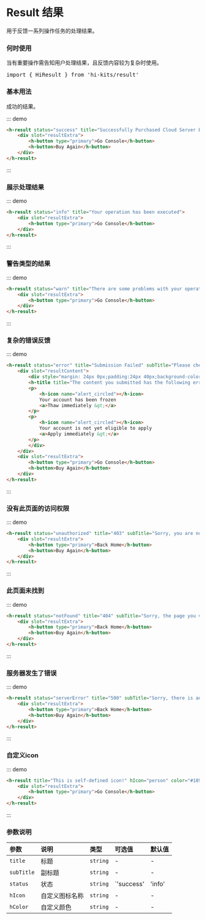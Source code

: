 # Result 结果

用于反馈一系列操作任务的处理结果。
### 何时使用
当有重要操作需告知用户处理结果，且反馈内容较为复杂时使用。

<pre class="language-ts">
import { HiResult } from 'hi-kits/result'
</pre>

### 基本用法

成功的结果。

::: demo
```html
<h-result status="success" title="Successfully Purchased Cloud Server ECS!" subTitle="This is subtitle">
    <div slot="resultExtra">
        <h-button type="primary">Go Console</h-button>
        <h-button>Buy Again</h-button>
    </div>
</h-result>

```
:::

### 展示处理结果

::: demo
```html
<h-result status="info" title="Your operation has been executed">
    <div slot="resultExtra">
        <h-button type="primary">Go Console</h-button>
    </div>
</h-result>

```
:::

### 警告类型的结果
::: demo
```html
<h-result status="warn" title="There are some problems with your operation">
    <div slot="resultExtra">
        <h-button type="primary">Go Console</h-button>
    </div>
</h-result>

```
:::

### 复杂的错误反馈

::: demo
```html
<h-result status="error" title="Submission Failed" subTitle="Please check and modify the following information before resubmitting.">
    <div slot="resultContent">
        <div style="margin: 24px 0px;padding:24px 40px;background-color: #fafafa;text-align:left;width:calc(100% - 140px);">
        <h-title title="The content you submitted has the following error:" size="large"></h-title>
        <p>
            <h-icon name="alert_circled"></h-icon>
            Your account has been frozen
            <a>Thaw immediately &gt;</a>
        </p>
        <p>
            <h-icon name="alert_circled"></h-icon>
            Your account is not yet eligible to apply
            <a>Apply immediately &gt;</a>
        </p>
        </div>
    </div>
    <div slot="resultExtra">
        <h-button type="primary">Go Console</h-button>
        <h-button>Buy Again</h-button>
    </div>
</h-result>

```
:::

### 没有此页面的访问权限
::: demo
```html
<h-result status="unauthorized" title="403" subTitle="Sorry, you are not authorized to access this page.">
    <div slot="resultExtra">
        <h-button type="primary">Back Home</h-button>
        <h-button>Buy Again</h-button>
    </div>
</h-result>

```
:::

### 此页面未找到
::: demo
```html
<h-result status="notFound" title="404" subTitle="Sorry, the page you visited does not exist.">
    <div slot="resultExtra">
        <h-button type="primary">Back Home</h-button>
        <h-button>Buy Again</h-button>
    </div>
</h-result>

```
:::

### 服务器发生了错误
::: demo
```html
<h-result status="serverError" title="500" subTitle="Sorry, there is an error on server.">
    <div slot="resultExtra">
        <h-button type="primary">Back Home</h-button>
        <h-button>Buy Again</h-button>
    </div>
</h-result>

```
:::

### 自定义icon
::: demo
```html
<h-result title="This is self-defined icon!" hIcon="person" color="#1890ff">
    <div slot="resultExtra">
        <h-button type="primary">Go Console</h-button>
    </div>
</h-result>

```
:::
### 参数说明

|参数|说明|类型|可选值|默认值
|:--|:--|:--|:-----|:---
| `title`| 标题 |  `string` | - | -
| `subTitle`| 副标题 |  `string` | - | -
| `status`| 状态 |  `string` |  `'success' | 'info' | 'warn' | 'error' | 'unauthorized' | 'notFound' | 'serverError' | ''` | -
| `hIcon`| 自定义图标名称 |  `string` | - | -
| `hColor`| 自定义颜色 |  `string` | - | -
